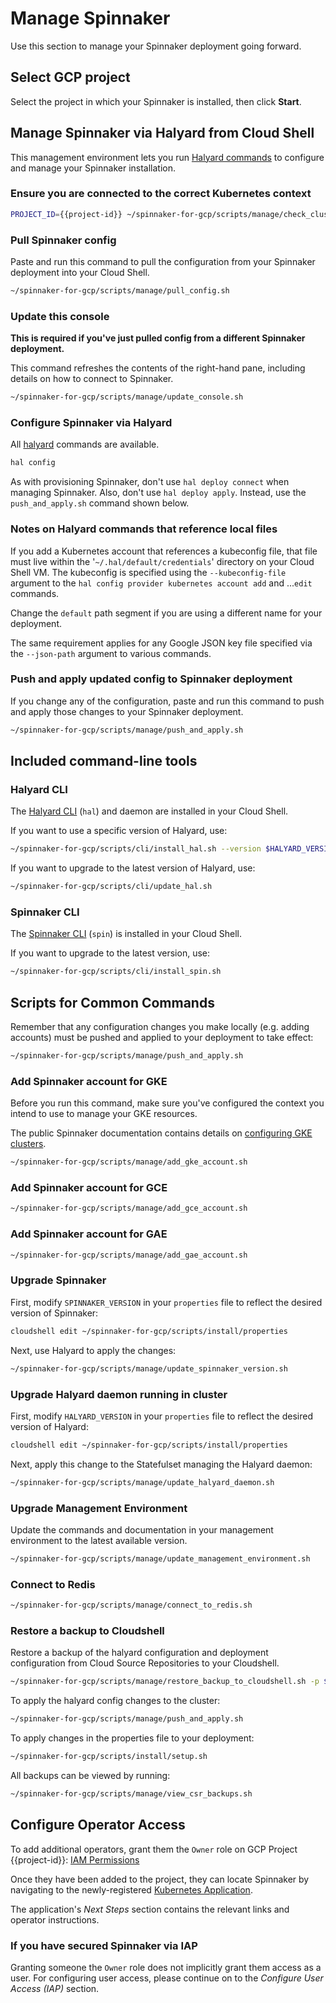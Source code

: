 # Manage Spinnaker

Use this section to manage your Spinnaker deployment going forward.

## Select GCP project

Select the project in which your Spinnaker is installed, then click **Start**.

<walkthrough-project-billing-setup>
</walkthrough-project-billing-setup>

## Manage Spinnaker via Halyard from Cloud Shell

This management environment lets you run [Halyard
commands](https://www.spinnaker.io/reference/halyard/) to configure and manage
your Spinnaker installation.

### Ensure you are connected to the correct Kubernetes context

```bash
PROJECT_ID={{project-id}} ~/spinnaker-for-gcp/scripts/manage/check_cluster_config.sh
```

### Pull Spinnaker config

Paste and run this command to pull the configuration from your Spinnaker
deployment into your Cloud Shell.

```bash
~/spinnaker-for-gcp/scripts/manage/pull_config.sh
```

### Update this console

**This is required if you've just pulled config from a different Spinnaker deployment.**

This command refreshes the contents of the right-hand pane, including details on how
to connect to Spinnaker.

```bash
~/spinnaker-for-gcp/scripts/manage/update_console.sh
```

### Configure Spinnaker via Halyard

All [halyard](https://www.spinnaker.io/reference/halyard/commands/) commands are available.

```bash
hal config
```

As with provisioning Spinnaker, don't use `hal deploy connect` when managing
Spinnaker. Also, don't use `hal deploy apply`. Instead, use the `push_and_apply.sh`
command shown below.

### Notes on Halyard commands that reference local files

If you add a Kubernetes account that references a kubeconfig file, that file must live within
the '`~/.hal/default/credentials`' directory on your Cloud Shell VM. The
kubeconfig is specified using the `--kubeconfig-file` argument to the
`hal config provider kubernetes account add` and ...`edit` commands.

Change the `default` path segment if you are using a different name for your deployment.

The same requirement applies for any Google JSON key file specified via the
`--json-path` argument to various commands.

### Push and apply updated config to Spinnaker deployment

If you change any of the configuration, paste and run this command to push
and apply those changes to your Spinnaker deployment.

```bash
~/spinnaker-for-gcp/scripts/manage/push_and_apply.sh
```

## Included command-line tools

### Halyard CLI

The [Halyard CLI](https://www.spinnaker.io/reference/halyard/) (`hal`) and
daemon are installed in your Cloud Shell.

If you want to use a specific version of Halyard, use:

```bash
~/spinnaker-for-gcp/scripts/cli/install_hal.sh --version $HALYARD_VERSION
```

If you want to upgrade to the latest version of Halyard, use:

```bash
~/spinnaker-for-gcp/scripts/cli/update_hal.sh
```

### Spinnaker CLI

The [Spinnaker CLI](https://www.spinnaker.io/guides/spin/app/) 
(`spin`) is installed in your Cloud Shell.

If you want to upgrade to the latest version, use:

```bash
~/spinnaker-for-gcp/scripts/cli/install_spin.sh
```

## Scripts for Common Commands

Remember that any configuration changes you make locally (e.g. adding
accounts) must be pushed and applied to your deployment to take effect:

```bash
~/spinnaker-for-gcp/scripts/manage/push_and_apply.sh
```

### Add Spinnaker account for GKE

Before you run this command, make sure you've configured the context you intend
to use to manage your GKE resources.

The public Spinnaker documentation contains details on [configuring GKE
clusters](https://www.spinnaker.io/setup/install/providers/kubernetes-v2/gke/).

```bash
~/spinnaker-for-gcp/scripts/manage/add_gke_account.sh
```

### Add Spinnaker account for GCE

```bash
~/spinnaker-for-gcp/scripts/manage/add_gce_account.sh
```

### Add Spinnaker account for GAE

```bash
~/spinnaker-for-gcp/scripts/manage/add_gae_account.sh
```

### Upgrade Spinnaker

First, modify `SPINNAKER_VERSION` in your `properties` file to reflect the desired version of Spinnaker:

```bash
cloudshell edit ~/spinnaker-for-gcp/scripts/install/properties
```

Next, use Halyard to apply the changes:

```bash
~/spinnaker-for-gcp/scripts/manage/update_spinnaker_version.sh
```

### Upgrade Halyard daemon running in cluster

First, modify `HALYARD_VERSION` in your `properties` file to reflect the desired version of Halyard:

```bash
cloudshell edit ~/spinnaker-for-gcp/scripts/install/properties
```

Next, apply this change to the Statefulset managing the Halyard daemon:

```bash
~/spinnaker-for-gcp/scripts/manage/update_halyard_daemon.sh
```

### Upgrade Management Environment

Update the commands and documentation in your management environment to the latest available version.

```bash
~/spinnaker-for-gcp/scripts/manage/update_management_environment.sh
```

### Connect to Redis

```bash
~/spinnaker-for-gcp/scripts/manage/connect_to_redis.sh
```

### Restore a backup to Cloudshell

Restore a backup of the halyard configuration and deployment configuration from Cloud Source Repositories to your Cloudshell. 

```bash
~/spinnaker-for-gcp/scripts/manage/restore_backup_to_cloudshell.sh -p $PROJECT_ID -r $CONFIG_CSR_REPO -h GIT_HASH
```

To apply the halyard config changes to the cluster:

```bash
~/spinnaker-for-gcp/scripts/manage/push_and_apply.sh
```

To apply changes in the properties file to your deployment:

```bash
~/spinnaker-for-gcp/scripts/install/setup.sh
```

All backups can be viewed by running:

```bash
~/spinnaker-for-gcp/scripts/manage/view_csr_backups.sh
```

## Configure Operator Access

To add additional operators, grant them the `Owner` role on GCP Project {{project-id}}: [IAM Permissions](https://console.developers.google.com/iam-admin/iam?project={{project-id}})

Once they have been added to the project, they can locate Spinnaker by navigating to the newly-registered [Kubernetes Application](https://console.developers.google.com/kubernetes/application/$ZONE/$DEPLOYMENT_NAME/spinnaker/$DEPLOYMENT_NAME?project={{project-id}}).

The application's *Next Steps* section contains the relevant links and operator instructions.

### If you have secured Spinnaker via IAP

Granting someone the `Owner` role does not implicitly grant them access as a user. For configuring user access, please continue on to the *Configure User Access (IAP)* section.

